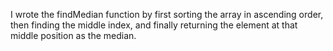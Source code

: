 I wrote the findMedian function by first sorting the array in ascending order, then finding the middle index, and finally returning the element at that middle position as the median.
